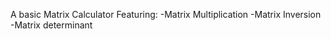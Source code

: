 A basic Matrix Calculator
Featuring:
	-Matrix Multiplication
	-Matrix Inversion
	-Matrix determinant